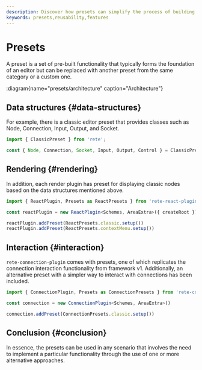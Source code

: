 ```yaml
---
description: Discover how presets can simplify the process of building an editor. Explore our classic editor preset, which provides pre-built functionality for nodes, connections, inputs, outputs, and sockets
keywords: presets,reusability,features
---
```


# Presets

A preset is a set of pre-built functionality that typically forms the foundation of an editor but can be replaced with another preset from the same category or a custom one.

:diagram{name="presets/architecture" caption="Architecture"}

## Data structures {#data-structures}

For example, there is a classic editor preset that provides classes such as Node, Connection, Input, Output, and Socket.
```ts
import { ClassicPreset } from 'rete';

const { Node, Connection, Socket, Input, Output, Control } = ClassicPreset
```

## Rendering {#rendering}

In addition, each render plugin has preset for displaying classic nodes based on the data structures mentioned above.

```ts
import { ReactPlugin, Presets as ReactPresets } from 'rete-react-plugin'

const reactPlugin = new ReactPlugin<Schemes, AreaExtra>({ createRoot })

reactPlugin.addPreset(ReactPresets.classic.setup())
reactPlugin.addPreset(ReactPresets.contextMenu.setup())
```

## Interaction {#interaction}

`rete-connection-plugin` comes with presets, one of which replicates the connection interaction functionality from framework v1. Additionally, an alternative preset with a simpler way to interact with connections has been included.

```ts
import { ConnectionPlugin, Presets as ConnectionPresets } from 'rete-connection-plugin'

const connection = new ConnectionPlugin<Schemes, AreaExtra>()

connection.addPreset(ConnectionPresets.classic.setup())
```

## Conclusion {#conclusion}

In essence, the presets can be used in any scenario that involves the need to implement a particular functionality through the use of one or more alternative approaches.
